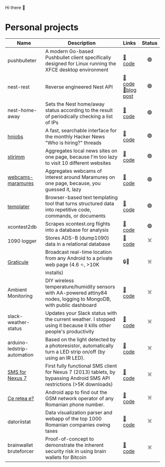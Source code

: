 Hi there 👋

# Personal projects

| Name                                                                                                                                | Description                                                                                                             | Links                                                                                                                                                    | Status |
|-------------------------------------------------------------------------------------------------------------------------------------|-------------------------------------------------------------------------------------------------------------------------|:---------------------------------------------------------------------------------------------------------------------------------------------------------|:------:|
| pushbulleter                                                                                                                        | A modern Go-based Pushbullet client specifically designed for Linux running the XFCE desktop environment                | [📂code](https://github.com/emilburzo/pushbulleter)                                                                                                      |   🟢   |
| nest-rest                                                                                                                           | Reverse engineered Nest API                                                                                             | [📂code](https://github.com/emilburzo/nest-rest) <br/> [📝️blog post](https://blog.emilburzo.com/2020/12/reverse-engineering-nest-home-away-status-api/) |   🟢   |
| nest-home-away                                                                                                                      | Sets the Nest home/away status according to the result of periodically checking a list of IPs                           | [📂code](https://github.com/emilburzo/nest-home-away)                                                                                                    |   🟢   |
| [hnjobs](https://hnjobs.emilburzo.com)                                                                                              | A fast, searchable interface for the monthly Hacker News "Who is hiring?" threads                                       | [📂code](https://github.com/hnjobs)                                                                                                                      |   🟢   |
| [stirimm](https://stiri.maramures.io/)                                                                                              | Aggregates local news sites on one page, because I'm too lazy to visit 10 different websites                            | [📂code](https://github.com/stirimm)                                                                                                                     |   🟢   |
| [webcams-maramures](https://webcam.maramures.io/)                                                                                   | Aggregates webcams of interest around Maramureș on one page, because, you guessed it, lazy                              | [📂code](https://github.com/emilburzo/webcams-maramures)                                                                                                 |   🟢   |
| [templater](https://templater.emilburzo.com)                                                                                        | Browser-based text templating tool that turns structured data into repetitive code, commands, or documents              | [📂code](https://github.com/emilburzo/templater)                                                                                                         |   🟢   |
| xcontest2db                                                                                                                         | Scrapes xcontest.org flights into a database for analysis                                                               | [📂code](https://github.com/emilburzo/xcontest2db)                                                                                                       |   🟢   |
| 1090 logger                                                                                                                         | Stores ADS-B (dump1090) data in a relational database                                                                   | [📂code](https://github.com/1090/logger)                                                                                                                 |  ☠️️   |
| [Graticule](https://web.archive.org/web/20230322174527/https://play.google.com/store/apps/details?id=com.emilburzo.graticule)       | Broadcast real-time location from any Android to a private web page (4.6 ⭐, >10K installs)                              | 🔒🙈                                                                                                                                                     |   ☠️   |
| Ambient Monitoring                                                                                                                  | DIY wireless temperature/humidity sensors with AA-powered attiny84 nodes, logging to MongoDB, with public dashboard     | [📂code](https://github.com/ambient-monitoring)                                                                                                          |   ☠️   |
| slack-weather-status                                                                                                                | Updates your Slack status with the current weather. I stopped using it because it kills other people's productivity     | [📂code](https://github.com/emilburzo/slack-weather-status)                                                                                              |   ☠️   |
| arduino-ledstrip-automation                                                                                                         | Based on the light detected by a photoresistor, automatically turn a LED strip on/off (by using an IR LED).             | [📂code](https://github.com/emilburzo/arduino-ledstrip-automation)                                                                                       |   ☠️   |
| [SMS for Nexus 7](https://web.archive.org/web/20160809023231/https://play.google.com/store/apps/details?id=com.emilburzo.nexus7sms) | First fully functional SMS client for Nexus 7 (2013) tablets, by bypassing Android SMS API restrictions (>5K downloads) | [📂code](https://github.com/emilburzo/nexus7sms)                                                                                                         |   ☠️   |
| [Ce rețea e?](https://web.archive.org/web/20160809022508/https://play.google.com/store/apps/details?id=com.emilburzo.portabilitate) | Android app to find out the GSM network operator of any Romanian phone number.                                          | [📂code](https://github.com/emilburzo/android-portabilitate)                                                                                             |   ☠️   |
| datoriistat                                                                                                                         | Data visualization parser and webapp of the top 1000 Romanian companies owing taxes                                     | [📂code](https://github.com/datoriistat)                                                                                                                 |   ☠️   |
| brainwallet bruteforcer                                                                                                             | Proof-of-concept to demonstrate the inherent security risk in using brain wallets for Bitcoin                           | [📂code](https://github.com/emilburzo/brainwallet-bruteforcer)                                                                                           |   ☠️   |

